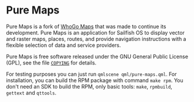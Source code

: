 Pure Maps
==========

Pure Maps is a fork of [WhoGo Maps](https://github.com/otsaloma/whogo-maps) 
that was made to continue its development. Pure Maps is an application for 
Sailfish OS to display vector and raster maps, places, routes, and provide
navigation instructions with a flexible selection of data and service
providers.

Pure Maps is free software released under the GNU General Public License
(GPL), see the file [`COPYING`](COPYING) for details.

For testing purposes you can just run `qmlscene qml/pure-maps.qml`. For
installation, you can build the RPM package with command `make rpm`. You
don't need an SDK to build the RPM, only basic tools: `make`,
`rpmbuild`, `gettext` and `qttools`.
